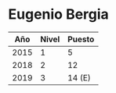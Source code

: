 # Eugenio Bergia

| Año | Nivel | Puesto |
| --- | --- | --- |
| 2015 | 1 | 5 |
| 2018 | 2 | 12 |
| 2019 | 3 | 14 (E) |
